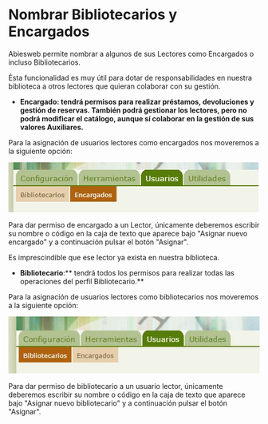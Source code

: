 
# Nombrar Bibliotecarios y Encargados

Abiesweb permite nombrar a algunos de sus Lectores como Encargados o incluso Bibliotecarios. 

Ésta funcionalidad es muy útil para dotar de responsabilidades en nuestra biblioteca a otros lectores que quieran colaborar con su gestión.

- **Encargado: tendrá permisos para realizar préstamos, devoluciones y gestión de reservas. También podrá gestionar los lectores, pero no podrá modificar el catálogo, aunque sí colaborar en la gestión de sus valores Auxiliares.**

Para la asignación de usuarios lectores como encargados nos moveremos a la siguiente opción: 

<img src="img/Encargado.jpg" width="502" height="100" />

Para dar permiso de encargado a un Lector, únicamente deberemos escribir su nombre o código en la caja de texto que aparece bajo "Asignar nuevo encargado" y a continuación pulsar el botón "Asignar". 

Es imprescindible que ese lector ya exista en nuestra biblioteca.

- **Bibliotecario**:** tendrá todos los permisos para realizar todas las operaciones del perfil Bibliotecario.**

Para la asignación de usuarios lectores como bibliotecarios nos moveremos a la siguiente opción: 

<img src="img/Bibliotecario.JPG" width="510" height="114" />

Para dar permiso de bibliotecario a un usuario lector, únicamente deberemos escribir su nombre o código en la caja de texto que aparece bajo "Asignar nuevo bibliotecario" y a continuación pulsar el botón "Asignar". 



